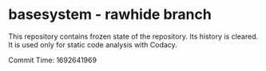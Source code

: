 # basesystem - rawhide branch

This repository contains frozen state of the repository.
Its history is cleared. It is used only for static code
analysis with Codacy.

Commit Time: 1692641969